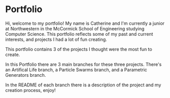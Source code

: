 # Portfolio

Hi, welcome to my portfolio! My name is Catherine and I'm currently a junior at Northwestern in the McCormick School of Engineering studying Computer Science. This portfolio reflects some of my past and current interests, and projects I had a lot of fun creating.

This portfolio contains 3 of the projects I thought were the most fun to create.

In this Portfolio there are 3 main branches for these three projects. There's an Artifical Life branch, a Particle Swarms branch, and a Parametric Generators branch.

In the README of each branch there is a description of the project and my creation process, enjoy!

